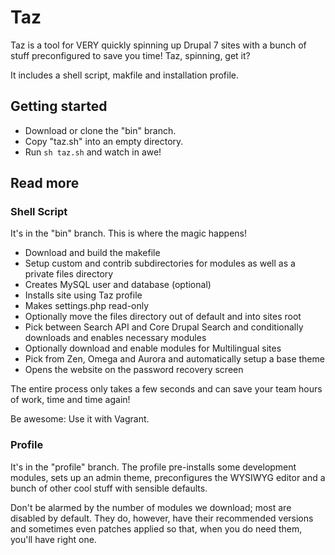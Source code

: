 # Taz

Taz is a tool for VERY quickly spinning up Drupal 7 sites with a bunch of stuff preconfigured to save you time! Taz, spinning, get it?

It includes a shell script, makfile and installation profile.

## Getting started

* Download or clone the "bin" branch.
* Copy "taz.sh" into an empty directory.
* Run ```sh taz.sh``` and watch in awe!

## Read more

### Shell Script

It's in the "bin" branch.
This is where the magic happens!

* Download and build the makefile
* Setup custom and contrib subdirectories for modules as well as a private files directory
* Creates MySQL user and database (optional)
* Installs site using Taz profile
* Makes settings.php read-only
* Optionally move the files directory out of default and into sites root
* Pick between Search API and Core Drupal Search and conditionally downloads and enables necessary modules
* Optionally download and enable modules for Multilingual sites
* Pick from Zen, Omega and Aurora and automatically setup a base theme
* Opens the website on the password recovery screen

The entire process only takes a few seconds and can save your team hours of work, time and time again!

Be awesome: Use it with Vagrant.

### Profile

It's in the "profile" branch.
The profile pre-installs some development modules, sets up an admin theme, preconfigures the WYSIWYG editor and a bunch of other cool stuff with sensible defaults.

Don't be alarmed by the number of modules we download; most are disabled by default.
They do, however, have their recommended versions and sometimes even patches applied so that, when you do need them, you'll have right one.
